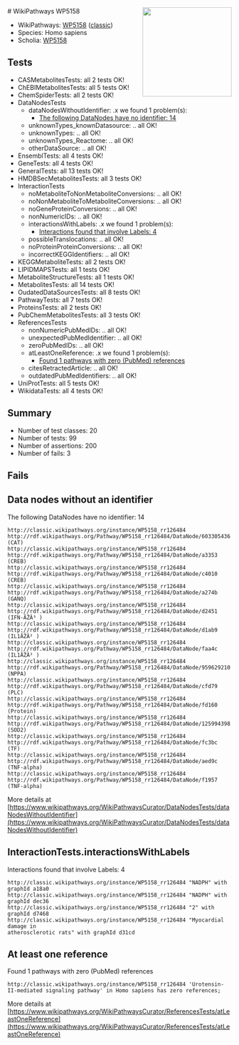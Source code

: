 <img style="float: right; width: 200px" src="https://upload.wikimedia.org/wikipedia/commons/thumb/8/83/Wplogo_with_text_500.png/640px-Wplogo_with_text_500.png" />
# WikiPathways WP5158

* WikiPathways: [WP5158](https://wikipathways.org/pathways/WP5158) ([classic](https://classic.wikipathways.org/instance/WP5158))
* Species: Homo sapiens
* Scholia: [WP5158](https://scholia.toolforge.org/wikipathways/WP5158)
## Tests
* CASMetabolitesTests: all 2 tests OK!
* ChEBIMetabolitesTests: all 5 tests OK!
* ChemSpiderTests: all 2 tests OK!
* DataNodesTests
    * dataNodesWithoutIdentifier: .x we found 1 problem(s):
        * [The following DataNodes have no identifier: 14](#8792c494)
    * unknownTypes_knownDatasource: .. all OK!
    * unknownTypes: .. all OK!
    * unknownTypes_Reactome: .. all OK!
    * otherDataSource: .. all OK!
* EnsemblTests: all 4 tests OK!
* GeneTests: all 4 tests OK!
* GeneralTests: all 13 tests OK!
* HMDBSecMetabolitesTests: all 3 tests OK!
* InteractionTests
    * noMetaboliteToNonMetaboliteConversions: .. all OK!
    * noNonMetaboliteToMetaboliteConversions: .. all OK!
    * noGeneProteinConversions: .. all OK!
    * nonNumericIDs: .. all OK!
    * interactionsWithLabels: .x we found 1 problem(s):
        * [Interactions found that involve Labels: 4](#630d267b)
    * possibleTranslocations: .. all OK!
    * noProteinProteinConversions: .. all OK!
    * incorrectKEGGIdentifiers: .. all OK!
* KEGGMetaboliteTests: all 2 tests OK!
* LIPIDMAPSTests: all 1 tests OK!
* MetaboliteStructureTests: all 1 tests OK!
* MetabolitesTests: all 14 tests OK!
* OudatedDataSourcesTests: all 8 tests OK!
* PathwayTests: all 7 tests OK!
* ProteinsTests: all 2 tests OK!
* PubChemMetabolitesTests: all 3 tests OK!
* ReferencesTests
    * nonNumericPubMedIDs: .. all OK!
    * unexpectedPubMedIdentifier: .. all OK!
    * zeroPubMedIDs: .. all OK!
    * atLeastOneReference: .x we found 1 problem(s):
        * [Found 1 pathways with zero (PubMed) references](#d0a459f0)
    * citesRetractedArticle: .. all OK!
    * outdatedPubMedIdentifiers: .. all OK!
* UniProtTests: all 5 tests OK!
* WikidataTests: all 4 tests OK!


## Summary

* Number of test classes: 20
* Number of tests: 99
* Number of assertions: 200
* Number of fails: 3

## Fails

<a name="8792c494" />

## Data nodes without an identifier

The following DataNodes have no identifier: 14
```
http://classic.wikipathways.org/instance/WP5158_rr126484 http://rdf.wikipathways.org/Pathway/WP5158_rr126484/DataNode/603305436 (CAT)
http://classic.wikipathways.org/instance/WP5158_rr126484 http://rdf.wikipathways.org/Pathway/WP5158_rr126484/DataNode/a3353 (CREB)
http://classic.wikipathways.org/instance/WP5158_rr126484 http://rdf.wikipathways.org/Pathway/WP5158_rr126484/DataNode/c4010 (CREB)
http://classic.wikipathways.org/instance/WP5158_rr126484 http://rdf.wikipathways.org/Pathway/WP5158_rr126484/DataNode/a274b (GANQ)
http://classic.wikipathways.org/instance/WP5158_rr126484 http://rdf.wikipathways.org/Pathway/WP5158_rr126484/DataNode/d2451 (IFN-ÃŽÂ³ )
http://classic.wikipathways.org/instance/WP5158_rr126484 http://rdf.wikipathways.org/Pathway/WP5158_rr126484/DataNode/d1ab9 (IL1ÃŽÂ² )
http://classic.wikipathways.org/instance/WP5158_rr126484 http://rdf.wikipathways.org/Pathway/WP5158_rr126484/DataNode/faa4c (IL1ÃŽÂ² )
http://classic.wikipathways.org/instance/WP5158_rr126484 http://rdf.wikipathways.org/Pathway/WP5158_rr126484/DataNode/959629210 (NPPA)
http://classic.wikipathways.org/instance/WP5158_rr126484 http://rdf.wikipathways.org/Pathway/WP5158_rr126484/DataNode/cfd79 (PLC)
http://classic.wikipathways.org/instance/WP5158_rr126484 http://rdf.wikipathways.org/Pathway/WP5158_rr126484/DataNode/fd160 (Protein)
http://classic.wikipathways.org/instance/WP5158_rr126484 http://rdf.wikipathways.org/Pathway/WP5158_rr126484/DataNode/125994398 (SOD2)
http://classic.wikipathways.org/instance/WP5158_rr126484 http://rdf.wikipathways.org/Pathway/WP5158_rr126484/DataNode/fc3bc (TF)
http://classic.wikipathways.org/instance/WP5158_rr126484 http://rdf.wikipathways.org/Pathway/WP5158_rr126484/DataNode/aed9c (TNF-alpha)
http://classic.wikipathways.org/instance/WP5158_rr126484 http://rdf.wikipathways.org/Pathway/WP5158_rr126484/DataNode/f1957 (TNF-alpha)
```

More details at [https://www.wikipathways.org/WikiPathwaysCurator/DataNodesTests/dataNodesWithoutIdentifier](https://www.wikipathways.org/WikiPathwaysCurator/DataNodesTests/dataNodesWithoutIdentifier)

<a name="630d267b" />

## InteractionTests.interactionsWithLabels

Interactions found that involve Labels: 4
```
http://classic.wikipathways.org/instance/WP5158_rr126484 "NADPH" with graphId a18a0
http://classic.wikipathways.org/instance/WP5158_rr126484 "NADPH" with graphId dec36
http://classic.wikipathways.org/instance/WP5158_rr126484 "2" with graphId d7468
http://classic.wikipathways.org/instance/WP5158_rr126484 "Myocardial damage in 
atherosclerotic rats" with graphId d31cd
```

<a name="d0a459f0" />

## At least one reference

Found 1 pathways with zero (PubMed) references
```
http://classic.wikipathways.org/instance/WP5158_rr126484 'Urotensin-II-mediated signaling pathway' in Homo sapiens has zero references; 
```

More details at [https://www.wikipathways.org/WikiPathwaysCurator/ReferencesTests/atLeastOneReference](https://www.wikipathways.org/WikiPathwaysCurator/ReferencesTests/atLeastOneReference)

